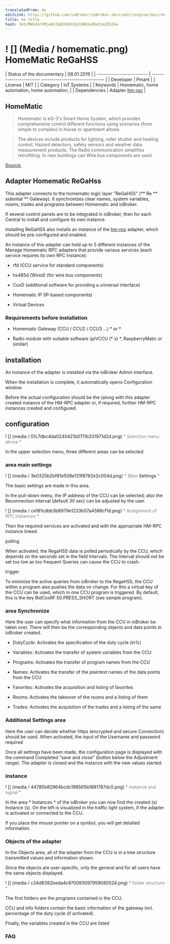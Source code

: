 ```yaml
---
translatedFrom: de
editLink: https://github.com/ioBroker/ioBroker.docs/edit/engine/docs/en/adapterref/iobroker.hm-rega/README.md
title: no title
hash: 343/MWkd4rVMjw6n3a8I0X0tdyV2WhOu8De3zmZDkZA=
---
```

! [] (Media / homematic.png)
HomeMatic ReGaHSS
=================

| Status of the documentary | 08.01.2019 | | ------------------------- | ----------------------- ------------------------------- | | Developer | Pmant | | License | MIT | | Category | ioT Systems | | Keywords | Homematic, home automation, home automation, | | Dependencies | Adapter <a href="https://github.com/ioBroker/ioBroker.docs/tree/master/docs/adapterref/docs/iobroker.hm-rpc/de" title="Documentation adapter hm-rpc">hm-rpc</a> |

HomeMatic
---------

> Homematic is eQ-3's Smart Home System, which provides comprehensive control
different functions using scenarios (from simple to complex)
in house or apartment allows.

> The devices include products for lighting, roller shutter and heating control,
Hazard detectors, safety sensors and weather data measurement products. The
Radio communication simplifies retrofitting. In new buildings can
Wire bus components are used.

<a href="https://www.eq-3.de/produkte/homematic.html" title="Homepage of the manufacturer eQ3">Source:</a>

Adapter Homematic ReGaHss
-------------------------

This adapter connects to the homematic logic layer "ReGaHSS" (** Re ** sidential ** Gateway).
It synchronizes clear names, system variables, rooms, trades and programs
between Homematic and ioBroker.

If several control panels are to be integrated in ioBroker, then for each
Central to install and configure its own instance.

Installing ReGaHSS also installs an instance of the <a href="https://github.com/ioBroker/ioBroker.docs/tree/master/docs/adapterref/docs/iobroker.hm-rpc/de" title="Documentation adapter hm-rpc">hm-rpc</a> adapter, which should be pre-configured and enabled.

An instance of this adapter can hold up to 5 different instances of the
Manage Homematic RPC adapters that provide various services
(each service requires its own RPC instance):

- rfd (CCU service for standard components)

- hs485d (Wired) (for wire bus components)

- CuxD (additional software for providing a universal interface)

- Homematic IP (IP-based components)

- Virtual Devices

### Requirements before installation

- Homematic Gateway (CCU / CCU2 / CCU3 ...) * or *

- Radio module with suitable software (piVCCU (* x) *, RaspberryMatic or similar)

installation
------------

An instance of the adapter is installed via the ioBroker Admin interface.

When the installation is complete, it automatically opens
Configuration window.

Before the actual configuration should be the (along with this adapter
created instance of the HM-RPC adapter or, if required, further HM-RPC instances
created and configured.

configuration
-------------

! [] (media / 01c7dbc4da0240421b0711b331971d2d.png) <span style="color:grey">* Selection menu above *</span>

In the upper selection menu, three different areas can be selected:

### area main settings

! [] (media / 3e0325b2bf61e508e131f8792e2c004d.png) <span style="color:grey">* Main</span> Settings <span style="color:grey">*</span>

The basic settings are made in this area.

In the pull-down menu, the IP address of the CCU can be selected; also the
Reconnection interval (default 30 sec) can be adjusted by the user.

! [] (media / ce181cdbb3b8979e1233b57a4588cf1d.png) <span style="color:grey">* Assignment of RPC instances *</span>

Then the required services are activated and with the appropriate
HM-RPC instance linked.

polling

When activated, the RegaHSS data is polled periodically by the CCU,
which depends on the seconds set in the field Intervals. The
Interval should not be set too low as too frequent
Queries can cause the CCU to crash.

trigger

To minimize the active queries from ioBroker to the RegaHSS, the
CCU within a program also pushes the data on change.
For this a virtual key of the CCU can be used, which in one
CCU program is triggered. By default, this is the key
BidCosRF.50.PRESS_SHORT (see sample program).

### area Synchronize

Here the user can specify what information from the CCU in ioBroker
be taken over. There will then be the corresponding objects and data points in
ioBroker created.

- DutyCycle: Activates the specification of the duty cycle (in%)

- Variables: Activates the transfer of system variables from the CCU

- Programs: Activates the transfer of program names from the CCU

- Names: Activates the transfer of the plaintext names of the data points from the CCU

- Favorites: Activates the acquisition and listing of favorites

- Rooms: Activates the takeover of the rooms and a listing of them

- Trades: Activates the acquisition of the trades and a listing of the same

### Additional Settings area

Here the user can decide whether https (encrypted and secure
Connection) should be used. When activated, the input of the
Username and password required

Once all settings have been made, the configuration page is displayed with the command
Completed "save and close" (button below the
Adjustment range). The adapter is closed and the instance with the
new values started.

### instance

! [] (media / 44785b82964bcdc198565b1681787dc0.png) <span style="color:grey">* instance and signal *</span>

In the area * Instances * of the ioBroker you can now find the created (s)
Instance (s). On the left is visualized in the traffic light system, if the adapter is activated
or connected to the CCU.

If you place the mouse pointer on a symbol, you will get detailed information.

### Objects of the adapter

In the Objects area, all of the adapter from the CCU is in a tree structure
transmitted values and information shown.

Since the objects are user-specific, only the general and for
all users have the same objects displayed.

! [] (media / c24d8382beda4c970093097959080524.png) <span style="color:grey">* folder structure *</span>

The first folders are the programs contained in the CCU.

CCU and info folders contain the basic information of the gateway incl.
percentage of the duty cycle (if activated).

Finally, the variables created in the CCU are listed

### FAQ